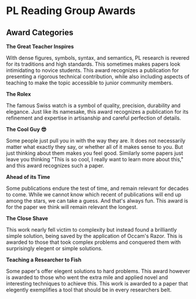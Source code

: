 # PL Reading Group Awards

## Award Categories

**The Great Teacher Inspires**

With dense figures, symbols, syntax, and semantics, PL research is revered for its traditions and high standards. This sometimes makes papers look intimidating to novice students.
This award recognizes a publication for presenting a rigorous technical contribution, while also including aspects of teaching to make the topic accessible to junior community members.

**The Rolex**

The famous Swiss watch is a symbol of quality, precision, durability and elegance.
Just like its namesake, this award recognizes a publication for its refinement and expertise in artisanship and careful perfection of details.

**The Cool Guy 😎**

Some people just pull you in with the way they are.
It does not necessarily matter what exactly they say,
or whether all of it makes sense to you.
But just thinking about them makes you feel good.
Similarly some papers just leave you thinking
"This is so cool, I really want to learn more about this,"
and this award recognizes such a paper.

**Ahead of its Time**

Some publications endure the test of time,
and remain relevant for decades to come.
While we cannot know which recent of publications will end up among the stars,
we can take a guess.
And that's always fun.
This award is for the paper we think will remain relevant the longest.

**The Close Shave**

This work nearly fell victim to complexity but instead found a brilliantly simple solution, 
being saved by the application of Occam's Razor. 
This is awarded to those that took complex problems and 
conquered them with surprisingly elegent or simple solutions.

**Teaching a Researcher to Fish**

Some paper's offer elegent solutions to hard problems. 
This award however is awarded to those who went the extra mile and applied novel and interesting techniques to achieve this. 
This work is awarded to a paper that elegently exemplifies a tool that should be in every researchers belt.
